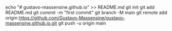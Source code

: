 echo "# gustavo-massensine.github.io" >> README.md
git init
git add README.md
git commit -m "first commit"
git branch -M main
git remote add origin https://github.com/Gustavo-Massensine/gustavo-massensine.github.io.git
git push -u origin main
